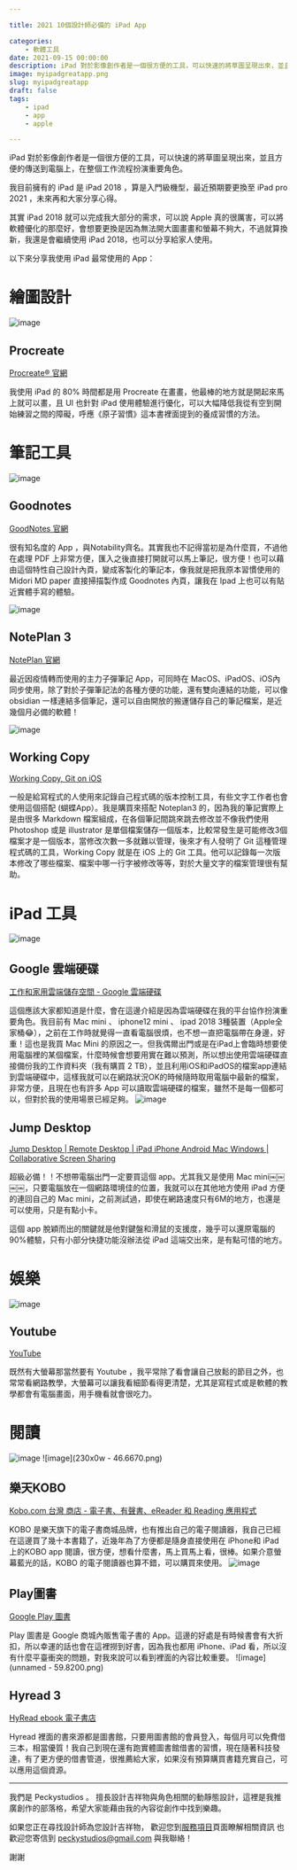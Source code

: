```yaml
---

title: 2021 10個設計師必備的 iPad App

categories:
    - 軟體工具
date: 2021-09-15 00:00:00
description: iPad 對於影像創作者是一個很方便的工具，可以快速的將草圖呈現出來，並且方便的傳送到電腦上，在整個工作流程扮演重要角色。
image: myipadgreatapp.png
slug: myipadgreatapp
draft: false
tags:
    - ipad
    - app
    - apple

---
```


iPad 對於影像創作者是一個很方便的工具，可以快速的將草圖呈現出來，並且方便的傳送到電腦上，在整個工作流程扮演重要角色。

我目前擁有的 iPad 是 iPad 2018 ，算是入門級機型，最近預期要更換至 iPad pro 2021 ，未來再和大家分享心得。

其實 iPad 2018 就可以完成我大部分的需求，可以說 Apple 真的很厲害，可以將軟體優化的那麼好，會想要更換是因為無法開大圖畫畫和螢幕不夠大，不過就算換新，我還是會繼續使用 iPad 2018，也可以分享給家人使用。

以下來分享我使用 iPad 最常使用的 App：


# 繪圖設計
![image](D83C38E2-512A-4174-B387-F089CE162906.png)
## Procreate

[Procreate® 官網](https://procreate.art/)

我使用 iPad 的 80% 時間都是用 Procreate 在畫畫，他最棒的地方就是開起來馬上就可以畫，且 UI 也針對 iPad 使用體驗進行優化，可以大幅降低我從有空到開始練習之間的障礙，呼應《原子習慣》這本書裡面提到的養成習慣的方法。


# 筆記工具
![image](F3DCFEA5-9DDA-40B9-9412-EDE01351F855.png)
## Goodnotes
[GoodNotes 官網 ](https://www.goodnotes.com/zh-hk/)

很有知名度的 App ，與Notability齊名。其實我也不記得當初是為什麼買，不過他在處理 PDF 上非常方便，匯入之後直接打開就可以馬上筆記，很方便！也可以藉由這個特性自己設計內頁，變成客製化的筆記本，像我就是把我原本習慣使用的 Midori MD paper 直接掃描製作成 Goodnotes 內頁，讓我在 Ipad 上也可以有貼近實體手寫的體驗。

![image](5CF1FAFD-4869-43BA-BEA0-0DC16F88B133.png)
## NotePlan 3
[NotePlan 官網 ](https://noteplan.co/)

最近因疫情轉而使用的主力子彈筆記 App，可同時在 MacOS、iPadOS、iOS內同步使用，除了對於子彈筆記法的各種方便的功能，還有雙向連結的功能，可以像 obsidian 一樣連結多個筆記，還可以自由開放的搬運儲存自己的筆記檔案，是近幾個月必備的軟體！

![image](50C842B0-2493-489D-80F0-3984ACE661B7.png)
## Working Copy
[Working Copy, Git on iOS](https://workingcopyapp.com/)

一般是給寫程式的人使用來記錄自己程式碼的版本控制工具，有些文字工作者也會使用這個搭配 (蝴蝶App）。我是購買來搭配 Noteplan3 的，因為我的筆記實際上是由很多 Markdown 檔案組成，在各個筆記間跳來跳去修改並不像我們使用 Photoshop 或是 illustrator 是單個檔案儲存一個版本，比較常發生是可能修改3個檔案才是一個版本，當修改次數一多就難以管理，後來才有人發明了 Git 這種管理程式碼的工具，Working Copy 就是在 iOS 上的 Git 工具。他可以記錄每一次版本修改了哪些檔案、檔案中哪一行字被修改等等，對於大量文字的檔案管理很有幫助。

# iPad 工具
![image](8B74AABB-0D63-4389-8542-8FE830F3AD2C.png)
## Google 雲端硬碟
[工作和家用雲端儲存空間 - Google 雲端硬碟](https://www.google.com.tw/intl/zh-TW/drive/)

這個應該大家都知道是什麼，會在這邊介紹是因為雲端硬碟在我的平台協作扮演重要角色。我目前有 Mac mini 、 iphone12 mini 、 ipad 2018 3種裝置（Apple全家桶😂），之前在工作時就覺得一直看電腦很煩，也不想一直把電腦帶在身邊，好重！這也是我買 Mac Mini 的原因之一。但我偶爾出門或是在iPad上會臨時想要使用電腦裡的某個檔案，什麼時候會想要用實在難以預測，所以想出使用雲端硬碟直接備份我的工作資料夾（我有購買 2 TB），並且利用iOS和iPadOS的檔案app連結到雲端硬碟中，這樣我就可以在網路狀況OK的時候隨時取用電腦中最新的檔案，非常方便，且現在也有許多 App 可以讀取雲端硬碟的檔案，雖然不是每一個都可以，但對於我的使用場景已經足夠。
![image](3B00F7E2-E00D-46CF-9A39-31876D2F1967.png)
## Jump Desktop
[Jump Desktop | Remote Desktop | iPad iPhone Android Mac Windows | Collaborative Screen Sharing](https://www.jumpdesktop.com/)

超級必備！！不想帶電腦出門一定要買這個 app。尤其我又是使用 Mac mini￼￼￼￼，只要電腦放在一個網路環境佳的位置，我就可以在其他地方使用 iPad 方便的連回自己的 Mac mini，之前測試過，即使在網路速度只有6M的地方，也還是可以使用，只是有點小卡。

這個 app 脫穎而出的關鍵就是他對鍵盤和滑鼠的支援度，幾乎可以還原電腦的90%體驗，只有小部分快捷功能沒辦法從 iPad 這端交出來，是有點可惜的地方。


# 娛樂
![image](unnamed.png)
## Youtube
[YouTube](https://www.youtube.com/)

既然有大螢幕那當然要有 Youtube ，我平常除了看會讓自己放鬆的節目之外，也常常看網路教學，大螢幕可以讓我看細節看得更清楚，尤其是寫程式或是軟體的教學都會有電腦畫面，用手機看就會很吃力。

# 閱讀
![image](230x0w.png)
![image](230x0w - 46.6670.png)
## 樂天KOBO
[Kobo.com 台灣 商店 - 電子書、有聲書、eReader 和 Reading 應用程式](https://www.kobo.com/tw/zh#)

KOBO 是樂天旗下的電子書商城品牌，也有推出自己的電子閱讀器，我自己已經在這邊買了幾十本書籍了，近幾年為了方便都是隨身直接使用在 iPhone和 iPad 上的KOBO app 閱讀，很方便，想看什麼書，馬上買馬上看，很棒。如果介意螢幕藍光的話，KOBO 的電子閱讀器也算不錯，可以購買來使用。
![image](DBFC7F0C-7364-4F2A-89E8-1E8974D0CD42.png)
## Play圖書
[Google Play 圖書](https://play.google.com/store/books?hl=zh_TW&gl=US)

Play 圖書是 Google 商城內販售電子書的 App。這邊的好處是有時候書會有大折扣，所以幸運的話也會在這裡撈到好書，因為我也都用 iPhone、iPad 看，所以沒有什麼平臺衝突的問題，對我來說可以看到裡面的內容比較重要。
![image](unnamed - 59.8200.png)
## Hyread 3
[HyRead ebook 電子書店](https://ebook.hyread.com.tw/)

Hyread 裡面的書來源都是圖書館，只要用圖書館的會員登入，每個月可以免費借三本，相當優質！我自己到現在還有跑實體圖書館借書的習慣，現在隨著科技發達，有了更方便的借書管道，很推薦給大家，如果沒有預算購買書籍充實自己，可以應用這個資源。


---

我們是 Peckystudios 。
擅長設計吉祥物與角色相關的動靜態設計，這裡是我推廣創作的部落格，希望大家能藉由我的內容從創作中找到樂趣。

如果您正在尋找設計師為您設計吉祥物，
歡迎您到[服務項目](https://peckyhsieh.wixsite.com/peckystudiosservice)頁面瞭解相關資訊
也歡迎您寄信到 peckystudios@gmail.com 與我聯絡！

謝謝